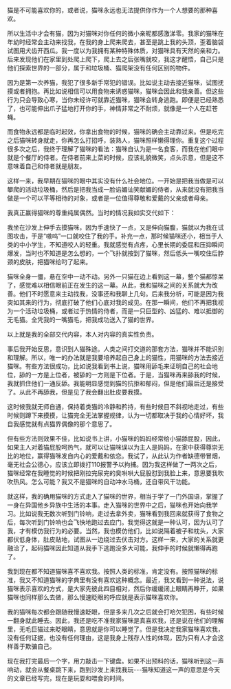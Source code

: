 猫是不可能喜欢你的，或者说，猫咪永远也无法提供你作为一个人想要的那种喜欢。

所以生活中才会有猫，因为对猫咪对你任何的微小亲昵都感激涕零。我家的猫咪在年幼时经常会主动来找我，在我的身上爬来爬去，甚至是跳上我的头顶，歪着脑袋试图用犬齿开西瓜。我一度以为我拥有某种特殊体质，对猫咪具有天然的亲和力。后来发现他们在家里到处爬上爬下，爬上去之后张嘴就咬，我这才醒悟，自己只是他们探索世界的一部分，属于和垃圾桶、猫爬架没有任何区别的物件。

因为是第一次养猫，我犯了很多新手常犯的错误。比如说主动去接近猫咪，试图抚摸或者拥抱。再比如说相信可以用食物来诱惑猫咪，猫咪会因此和我亲善。但这些行为只会导致心寒，当你未经许可就靠近猫咪，猫咪会转身逃跑。即便是已经熟悉了，也可能伸出爪子猛地打开你的手，神情非常之不耐烦，就像是一个人在赶苍蝇。

而食物永远都是临时起效，你拿出食物的时候，猫咪的确会主动靠过来。但是吃完之后猫咪转身就走，你再怎么打招呼，装熟人，猫咪照样懒得理你。重复这个过程很多次之后，我终于理解了猫咪的看法：猫咪自认为是一名食客，而我在他们眼中就是个餐厅的侍者。在侍者前来上菜的时候，应该礼貌微笑，点头示意，但是这不意味着自己和侍者就是朋友。

这样一来，我早期在猫咪的眼中其实没有什么社会地位。一开始是把我当做是可以攀爬的活动垃圾桶，然后是把我当成一脸谄媚讪笑献媚的侍者，从来就没有把我当做是一个可以平等相待的对象，或者是一位值得尊敬和爱戴的父亲或者母亲。

我真正赢得猫咪的尊重纯属偶然。当时的情况我如实交代如下：

我坐在沙发上伸手去摸猫咪，因为手速快了一点，又是伸向猫腹，猫就以为我在试图攻击，于是“嗷呜”一口就咬住了我的手。补充一点，那时候猫咪还小，相当于人类的中小学生，不知道咬人的轻重。我就感觉有点疼，心里长期的委屈和压抑瞬间爆发，当时也不知道是怎么想的，一个飞扑就按到了猫咪，然后低头一嘴咬住后脖颈的皮肤，把猫咪给叼了起来。

猫咪全身一僵，悬在空中一动不动。另外一只猫在边上看到这一幕，整个猫都惊呆了，感觉难以相信眼前正在发生的这一幕。从此，我和猫咪之间的关系就大为改善。他们不时愿意来主动找我，没事还和我聊上几句。后来我分析，可能是因为我突如其来的行为，彻底打破了他们心底对我的成见。在那一瞬间，他们不再把我视为一个活动垃圾桶，或者过于热情的侍者，而是一只巨型的、凶猛的、难以抵御的无毛猫。全凭我的一嘴猫毛，把我成功送入了猫的世界。

以上就是我的全部交代内容，本人对内容的真实性负责。

事后我开始反思，意识到人猫殊途。人类之间打交道的那套方法，猫咪并不能识别和理解。所以，唯一的办法就是我要培养起自己身上的猫性，用猫咪的方法去接近猫咪。有些方法很成功，比如说我看到书上说，猫咪用舔毛来证明自己的社会地位，舔的一方是上位者，被舔的一方则是下位者。于是，当猫咪再来舔我的时候，我就抓住他们一通反舔。我能明显感觉到猫的抗拒和郁闷，但是他们最后还是接受了。从此不再舔我，但是见了我会翻出肚皮要我摸。

这时候我就无师自通，保持着类猫的冷静和矜持，有些时候目不斜视地走过，有些时候则蹲下来摸摸，让猫完全无法掌握规律，认为一切都取决于我的心情好坏，我自我感觉就有点猫界偶像的那个意思了。

但有些方法则效果不佳，比如说书上讲，小猫咪的妈妈经常给小猫舔屁股，因此，如果主人对着猫屁股呵热气，就可以让猫咪误以为主人是妈妈，在家中获得尊崇无比的地位，赢得猫咪发自内心的爱戴和依恋。我试了，从此认为作者缺德带冒烟，毫无社会公德心，应该立即拨打110报警予以拘捕。因为我这样做了一两次之后，猫咪经常在我睡觉的时候把刚拉完尿完的臭哄哄大屁股怼到我脸上来，意思要我吹吹热风。怎么可能？我又不是猫咪的自动冲水马桶，还自带风干功能。

就这样，我的确用猫咪的方式走入了猫咪的世界，相当于学了一门外国语，掌握了一身在异国他乡异族中生活的本事。走入猫咪的世界中之后，猫咪也开始向我学习。比如说我无数次听到门铃响，走过去拿外卖，猫咪看到我回来就获得了食物之后，每次听到门铃响也会飞快地跑过去应门。我觉得这就是一种认可，因为认可了我，才有模仿我行为的必要。当然，我也模仿他们，比如说隔着被子和枕头，大家都伏低身体，肚皮贴地，试图从一边绕过去伏击对方。这样一来，大家的关系就更融洽了，起码猫咪因此知道从我手下逃跑没多大可能，我伸手的时候就懒得再跑了。

我到现在都不知道猫咪喜不喜欢我。按照人类的标准，肯定没有。按照猫咪的标准，我又不知道猫咪的字典里有没有喜欢这种概念。最近，我又看到一种说法，说猫咪表示喜欢的方式，是大家先彼此四目相对，然后你缓缓闭上眼睛再睁开，如果猫咪也同样那么去做，那么慢速眨眼的呼应就是表示猫咪喜欢你。

我的猫咪每次都会跟随我慢速眨眼，但是多来几次之后就会打哈欠犯困，有些时候一翻身就此睡去。因此，我还是吃不准我家猫咪是真喜欢我，还是说在他们的理解里，无毛巨猫过来眨眼睛，意思就是你可以睡觉了。但是我决定我家猫咪喜欢我，没有任何证据，也没有任何理由，这是我身上残存人性的体现，因为只有人才会这样善于欺骗自己。

现在我打完最后一个字，用力敲击一下键盘。如果不出预料的话，猫咪听到这一声响动，就会从餐桌跳下来，跑到沙发上来找我玩---猫咪知道这一声的意思是今天的文章已经写完，现在是玩耍和喂食的时间。
